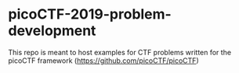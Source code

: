 # picoCTF-2019-problem-development
This repo is meant to host examples for CTF problems written for the picoCTF framework (https://github.com/picoCTF/picoCTF)
